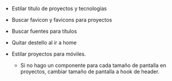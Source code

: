 - Estilar título de proyectos y tecnologías
- Buscar favicon y favicons para proyectos
- Buscar fuentes para títulos

- Quitar destello al ir a home
- Estilar proyectos para móviles.
  - Si no hago un componente para cada tamaño de pantalla en proyectos, cambiar tamaño de pantalla a hook de header.
